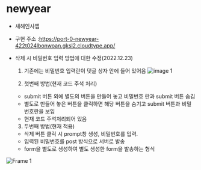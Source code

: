 # newyear

- 새해인사앱

- 구현 주소 :https://port-0-newyear-422t024lbonwoan.gksl2.cloudtype.app/

- 삭제 시 비밀번호 입력 방법에 대한 수정(2022.12.23)
  1. 기존에는 비밀번호 입력란이 댓글 상자 안에 들어 있어음
![image 1](https://user-images.githubusercontent.com/113665653/209295064-45dc9260-744a-4ec2-9df1-6a5b6277ade7.png)

  2. 첫번째 방법(현재 코드 주석 처리)
   - submit 버튼 외에 별도의 버튼을 만들어 놓고 비밀번호 란과 submit 버튼 숨김
   - 별도로 만들어 놓은 버튼을 클릭하면 해당 버튼을 숨기고 submit 버튼과 비밀번호란을 보임
   - 현재 코드 주석처리되어 있음
   
  3. 두번째 방법(현재 적용)
   - 삭제 버튼 클릭 시 prompt창 생성, 비밀번호를 입력.
   - 입력된 비밀번호를 post 방식으로 서버로 발송
   - form을 별도로 생성하여 별도 생성한 form을 발송하는 형식
   

![Frame 1](https://user-images.githubusercontent.com/113665653/209268837-72f27a29-f59b-4473-8053-1c0e0e879ce6.jpg)

